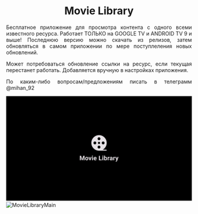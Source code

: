 <h1 align="center"><b>Movie Library</b></h1>
<p align="justify">Бесплатное приложение для просмотра контента с одного всеми известного ресурса. Работает ТОЛЬКО на GOOGLE TV и ANDROID TV 9 и выше! Последнюю версию можно скачать из релизов, затем обновляться в самом приложении по мере поступлеления новых обновлений.</p>
<p align="justify">Может потребоваться обновление ссылки на ресурс, если текущая перестанет работать. Добавляется вручную в настройках приложения.</p>
<p align="justify">По каким-либо вопросам/предложениям писать в телеграмм @mihan_92</p>

![MovieLibrarySplash](./img/movie_library_splash_screen.png)
![MovieLibraryMain](./img/movie_library_main_screen.png)
